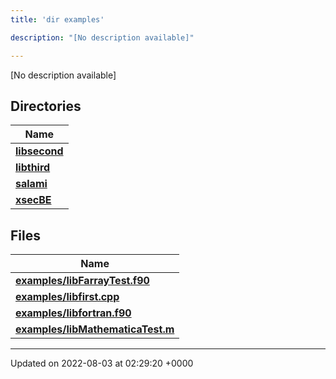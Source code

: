 ```yaml
---
title: 'dir examples'

description: "[No description available]"

---
```







[No description available]

## Directories

| Name           |
| -------------- |
| **[libsecond](/documentation/code/darkbit_development/files/dir_dff073d442c794c2989394115bec1e2e/#dir-libsecond)**  |
| **[libthird](/documentation/code/darkbit_development/files/dir_c35c44b862b82d6b9b19a560498428d3/#dir-libthird)**  |
| **[salami](/documentation/code/darkbit_development/files/dir_69fa228ebecc3dc4f9a2f9d9b10a1247/#dir-salami)**  |
| **[xsecBE](/documentation/code/darkbit_development/files/dir_a78c512b56e271af296e1e64c966e8c5/#dir-xsecbe)**  |

## Files

| Name           |
| -------------- |
| **[examples/libFarrayTest.f90](/documentation/code/darkbit_development/files/libfarraytest_8f90/#file-libfarraytest.f90)**  |
| **[examples/libfirst.cpp](/documentation/code/darkbit_development/files/libfirst_8cpp/#file-libfirst.cpp)**  |
| **[examples/libfortran.f90](/documentation/code/darkbit_development/files/libfortran_8f90/#file-libfortran.f90)**  |
| **[examples/libMathematicaTest.m](/documentation/code/darkbit_development/files/libmathematicatest_8m/#file-libmathematicatest.m)**  |






-------------------------------

Updated on 2022-08-03 at 02:29:20 +0000
